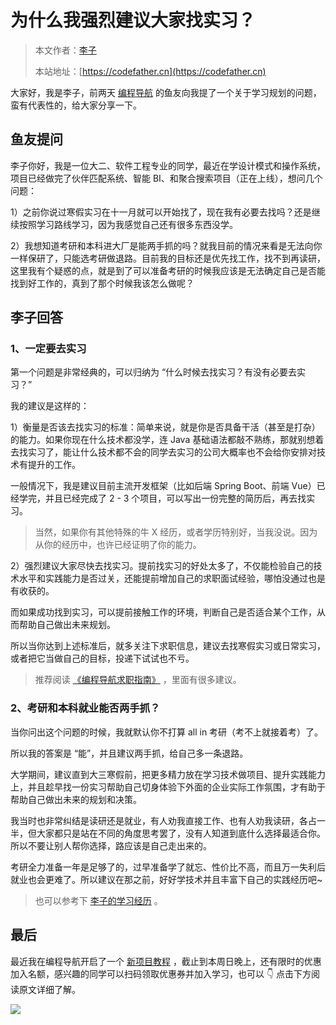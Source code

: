 # 为什么我强烈建议大家找实习？

> 本文作者：[李子](https://yuyuanweb.feishu.cn/wiki/Abldw5WkjidySxkKxU2cQdAtnah)
>
> 本站地址：[https://codefather.cn](https://codefather.cn)

大家好，我是李子，前两天 [编程导航](https://mp.weixin.qq.com/s/eNjauC-3361z-l7fy3VssA) 的鱼友向我提了一个关于学习规划的问题，蛮有代表性的，给大家分享一下。



## 鱼友提问

李子你好，我是一位大二、软件工程专业的同学，最近在学设计模式和操作系统，项目已经做完了伙伴匹配系统、智能 BI、和聚合搜索项目（正在上线），想问几个问题：

1）之前你说过寒假实习在十一月就可以开始找了，现在我有必要去找吗？还是继续按照学习路线学习，因为我感觉自己还有很多东西没学。

2）我想知道考研和本科进大厂是能两手抓的吗？就我目前的情况来看是无法向你一样保研了，只能选考研做退路。目前我的目标还是优先找工作，找不到再读研，这里我有个疑惑的点，就是到了可以准备考研的时候我应该是无法确定自己是否能找到好工作的，真到了那个时候我该怎么做呢？



## 李子回答

### 1、一定要去实习

第一个问题是非常经典的，可以归纳为 “什么时候去找实习？有没有必要去实习？”

我的建议是这样的：

1）衡量是否该去找实习的标准：简单来说，就是你是否具备干活（甚至是打杂）的能力。如果你现在什么技术都没学，连 Java 基础语法都敲不熟练，那就别想着去找实习了，能让什么技术都不会的同学去实习的公司大概率也不会给你安排对技术有提升的工作。

一般情况下，我是建议目前主流开发框架（比如后端 Spring Boot、前端 Vue）已经学完，并且已经完成了 2 - 3 个项目，可以写出一份完整的简历后，再去找实习。

> 当然，如果你有其他特殊的牛 X 经历，或者学历特别好，当我没说。因为从你的经历中，也许已经证明了你的能力。



2）强烈建议大家尽快去找实习。提前找实习的好处太多了，不仅能检验自己的技术水平和实践能力是否过关，还能提前增加自己的求职面试经验，哪怕没通过也是有收获的。

而如果成功找到实习，可以提前接触工作的环境，判断自己是否适合某个工作，从而帮助自己做出未来规划。

所以当你达到上述标准后，就多关注下求职信息，建议去找寒假实习或日常实习，或者把它当做自己的目标，投递下试试也不亏。

> 推荐阅读 [《编程导航求职指南》](https://mp.weixin.qq.com/s?__biz=MzI1NDczNTAwMA==&mid=2247551861&idx=2&sn=3c5034fde6be66ee8f2b126972e7940b&chksm=e9c2ec82deb565945b593bd065fafc3140c687e757d830ca3d9ee5be40cde4eee5be19aa6dd7&token=254196216&lang=zh_CN#rd) ，里面有很多建议。



### 2、考研和本科就业能否两手抓？

当你问出这个问题的时候，我就默认你不打算 all in 考研（考不上就接着考）了。

所以我的答案是 “能”，并且建议两手抓，给自己多一条退路。

大学期间，建议直到大三寒假前，把更多精力放在学习技术做项目、提升实践能力上，并且趁早找一份实习帮助自己切身体验下外面的企业实际工作氛围，才有助于帮助自己做出未来的规划和决策。

我当时也非常纠结是读研还是就业，有人劝我直接工作、也有人劝我读研，各占一半，但大家都只是站在不同的角度思考罢了，没有人知道到底什么选择最适合你。所以不要让别人帮你选择，路应该是自己走出来的。

考研全力准备一年是足够了的，过早准备学了就忘、性价比不高，而且万一失利后就业也会更难了。所以建议在那之前，好好学技术并且丰富下自己的实践经历吧~

> 也可以参考下 [李子的学习经历](https://mp.weixin.qq.com/s/Nc7Ee2UyrPg6hGseQUCzeg) 。



## 最后

最近我在编程导航开启了一个 [新项目教程](https://mp.weixin.qq.com/s?__biz=MzI1NDczNTAwMA==&mid=2247551946&idx=1&sn=7ee030c1be17de5ec94565f8976ef69a&chksm=e9c2ec3ddeb5652b0b2c15075d7d01e7286fdcf3f6ee6dcb3d720e44a76dc40bde5998b49a70&token=254196216&lang=zh_CN#rd) ，截止到本周日晚上，还有限时的优惠加入名额，感兴趣的同学可以扫码领取优惠券并加入学习，也可以 👇 点击下方阅读原文详细了解。

![](https://pic.yupi.icu/1/%E6%96%B0%E4%BD%8E%E4%BB%A3%E7%A0%81%E9%A1%B9%E7%9B%AE%E6%98%BE%E7%A4%BA%E7%89%B9%E6%83%A0.png)



